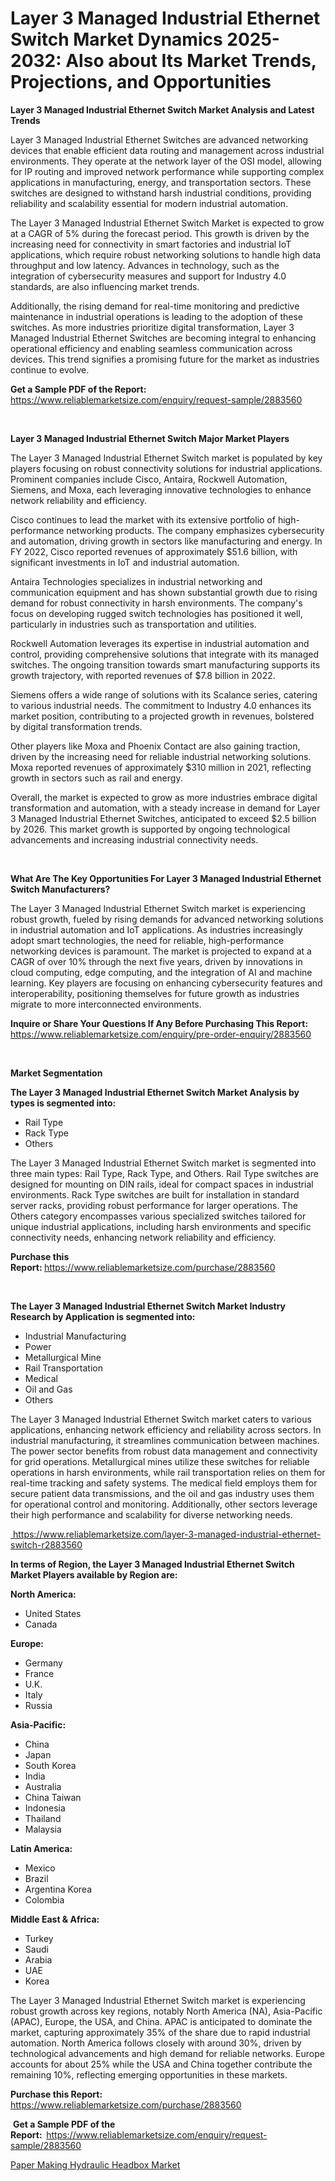 <p><h1>Layer 3 Managed Industrial Ethernet Switch Market Dynamics 2025-2032: Also about Its Market Trends, Projections, and Opportunities</h1></p><p><strong>Layer 3 Managed Industrial Ethernet Switch Market Analysis and Latest Trends</strong></p>
<p><p>Layer 3 Managed Industrial Ethernet Switches are advanced networking devices that enable efficient data routing and management across industrial environments. They operate at the network layer of the OSI model, allowing for IP routing and improved network performance while supporting complex applications in manufacturing, energy, and transportation sectors. These switches are designed to withstand harsh industrial conditions, providing reliability and scalability essential for modern industrial automation.</p><p>The Layer 3 Managed Industrial Ethernet Switch Market is expected to grow at a CAGR of 5% during the forecast period. This growth is driven by the increasing need for connectivity in smart factories and industrial IoT applications, which require robust networking solutions to handle high data throughput and low latency. Advances in technology, such as the integration of cybersecurity measures and support for Industry 4.0 standards, are also influencing market trends.</p><p>Additionally, the rising demand for real-time monitoring and predictive maintenance in industrial operations is leading to the adoption of these switches. As more industries prioritize digital transformation, Layer 3 Managed Industrial Ethernet Switches are becoming integral to enhancing operational efficiency and enabling seamless communication across devices. This trend signifies a promising future for the market as industries continue to evolve.</p></p>
<p><strong>Get a Sample PDF of the Report:&nbsp;</strong> <a href="https://www.reliablemarketsize.com/enquiry/request-sample/2883560?utm_campaign=2996&utm_medium=2&utm_source=Github&utm_content=ia&utm_term=13032025&utm_id=layer-3-managed-industrial-ethernet-switch">https://www.reliablemarketsize.com/enquiry/request-sample/2883560</a></p>
<p>&nbsp;</p>
<p><strong>Layer 3 Managed Industrial Ethernet Switch Major Market Players</strong></p>
<p><p>The Layer 3 Managed Industrial Ethernet Switch market is populated by key players focusing on robust connectivity solutions for industrial applications. Prominent companies include Cisco, Antaira, Rockwell Automation, Siemens, and Moxa, each leveraging innovative technologies to enhance network reliability and efficiency.</p><p>Cisco continues to lead the market with its extensive portfolio of high-performance networking products. The company emphasizes cybersecurity and automation, driving growth in sectors like manufacturing and energy. In FY 2022, Cisco reported revenues of approximately $51.6 billion, with significant investments in IoT and industrial automation.</p><p>Antaira Technologies specializes in industrial networking and communication equipment and has shown substantial growth due to rising demand for robust connectivity in harsh environments. The company's focus on developing rugged switch technologies has positioned it well, particularly in industries such as transportation and utilities.</p><p>Rockwell Automation leverages its expertise in industrial automation and control, providing comprehensive solutions that integrate with its managed switches. The ongoing transition towards smart manufacturing supports its growth trajectory, with reported revenues of $7.8 billion in 2022.</p><p>Siemens offers a wide range of solutions with its Scalance series, catering to various industrial needs. The commitment to Industry 4.0 enhances its market position, contributing to a projected growth in revenues, bolstered by digital transformation trends.</p><p>Other players like Moxa and Phoenix Contact are also gaining traction, driven by the increasing need for reliable industrial networking solutions. Moxa reported revenues of approximately $310 million in 2021, reflecting growth in sectors such as rail and energy.</p><p>Overall, the market is expected to grow as more industries embrace digital transformation and automation, with a steady increase in demand for Layer 3 Managed Industrial Ethernet Switches, anticipated to exceed $2.5 billion by 2026. This market growth is supported by ongoing technological advancements and increasing industrial connectivity needs.</p></p>
<p>&nbsp;</p>
<p><strong>What Are The Key Opportunities For Layer 3 Managed Industrial Ethernet Switch Manufacturers?</strong></p>
<p><p>The Layer 3 Managed Industrial Ethernet Switch market is experiencing robust growth, fueled by rising demands for advanced networking solutions in industrial automation and IoT applications. As industries increasingly adopt smart technologies, the need for reliable, high-performance networking devices is paramount. The market is projected to expand at a CAGR of over 10% through the next five years, driven by innovations in cloud computing, edge computing, and the integration of AI and machine learning. Key players are focusing on enhancing cybersecurity features and interoperability, positioning themselves for future growth as industries migrate to more interconnected environments.</p></p>
<p><strong>Inquire or Share Your Questions If Any Before Purchasing This Report:</strong> <a href="https://www.reliablemarketsize.com/enquiry/pre-order-enquiry/2883560?utm_campaign=2996&utm_medium=2&utm_source=Github&utm_content=ia&utm_term=13032025&utm_id=layer-3-managed-industrial-ethernet-switch">https://www.reliablemarketsize.com/enquiry/pre-order-enquiry/2883560</a></p>
<p>&nbsp;</p>
<p><strong>Market Segmentation</strong></p>
<p><strong>The Layer 3 Managed Industrial Ethernet Switch Market Analysis by types is segmented into:</strong></p>
<p><ul><li>Rail Type</li><li>Rack Type</li><li>Others</li></ul></p>
<p><p>The Layer 3 Managed Industrial Ethernet Switch market is segmented into three main types: Rail Type, Rack Type, and Others. Rail Type switches are designed for mounting on DIN rails, ideal for compact spaces in industrial environments. Rack Type switches are built for installation in standard server racks, providing robust performance for larger operations. The Others category encompasses various specialized switches tailored for unique industrial applications, including harsh environments and specific connectivity needs, enhancing network reliability and efficiency.</p></p>
<p><strong>Purchase this Report:&nbsp;</strong><a href="https://www.reliablemarketsize.com/purchase/2883560?utm_campaign=2996&utm_medium=2&utm_source=Github&utm_content=ia&utm_term=13032025&utm_id=layer-3-managed-industrial-ethernet-switch">https://www.reliablemarketsize.com/purchase/2883560</a></p>
<p>&nbsp;</p>
<p><strong>The Layer 3 Managed Industrial Ethernet Switch Market Industry Research by Application is segmented into:</strong></p>
<p><ul><li>Industrial Manufacturing</li><li>Power</li><li>Metallurgical Mine</li><li>Rail Transportation</li><li>Medical</li><li>Oil and Gas</li><li>Others</li></ul></p>
<p><p>The Layer 3 Managed Industrial Ethernet Switch market caters to various applications, enhancing network efficiency and reliability across sectors. In industrial manufacturing, it streamlines communication between machines. The power sector benefits from robust data management and connectivity for grid operations. Metallurgical mines utilize these switches for reliable operations in harsh environments, while rail transportation relies on them for real-time tracking and safety systems. The medical field employs them for secure patient data transmissions, and the oil and gas industry uses them for operational control and monitoring. Additionally, other sectors leverage their high performance and scalability for diverse networking needs.</p></p>
<p><a href="https://www.reliablemarketsize.com/layer-3-managed-industrial-ethernet-switch-r2883560?utm_campaign=2996&utm_medium=2&utm_source=Github&utm_content=ia&utm_term=13032025&utm_id=layer-3-managed-industrial-ethernet-switch">&nbsp;https://www.reliablemarketsize.com/layer-3-managed-industrial-ethernet-switch-r2883560</a></p>
<p><strong>In terms of Region, the Layer 3 Managed Industrial Ethernet Switch Market Players available by Region are:</strong></p>
<p>
    <p> <strong> North America: </strong>
        <ul>
            <li>United States</li>
            <li>Canada</li>
        </ul>
        </p> 
    <p> <strong> Europe: </strong>
        <ul>
            <li>Germany</li>
            <li>France</li>
            <li>U.K.</li>
            <li>Italy</li>
            <li>Russia</li>
        </ul>
        </p> 
    <p> <strong> Asia-Pacific: </strong>
        <ul>
            <li>China</li>
            <li>Japan</li>
            <li>South Korea</li>
            <li>India</li>
            <li>Australia</li>
            <li>China Taiwan</li>
            <li>Indonesia</li>
            <li>Thailand</li>
            <li>Malaysia</li>
        </ul>
        </p> 
    <p> <strong> Latin America: </strong>
        <ul>
            <li>Mexico</li>
            <li>Brazil</li>
            <li>Argentina Korea</li>
            <li>Colombia</li>
        </ul>
        </p> 
    <p> <strong> Middle East & Africa: </strong>
        <ul>
            <li>Turkey</li>
            <li>Saudi</li>
            <li>Arabia</li>
            <li>UAE</li>
            <li>Korea</li>
        </ul>
    </p>
    </p>
<p><p>The Layer 3 Managed Industrial Ethernet Switch market is experiencing robust growth across key regions, notably North America (NA), Asia-Pacific (APAC), Europe, the USA, and China. APAC is anticipated to dominate the market, capturing approximately 35% of the share due to rapid industrial automation. North America follows closely with around 30%, driven by technological advancements and high demand for reliable networks. Europe accounts for about 25% while the USA and China together contribute the remaining 10%, reflecting emerging opportunities in these markets.</p></p>
<p><strong>Purchase this Report: </strong><a href="https://www.reliablemarketsize.com/purchase/2883560?utm_campaign=2996&utm_medium=2&utm_source=Github&utm_content=ia&utm_term=13032025&utm_id=layer-3-managed-industrial-ethernet-switch">https://www.reliablemarketsize.com/purchase/2883560</a></p>
<p>&nbsp;<strong>Get a Sample PDF of the Report:&nbsp;&nbsp;</strong><a href="https://www.reliablemarketsize.com/enquiry/request-sample/2883560?utm_campaign=2996&utm_medium=2&utm_source=Github&utm_content=ia&utm_term=13032025&utm_id=layer-3-managed-industrial-ethernet-switch">https://www.reliablemarketsize.com/enquiry/request-sample/2883560</a></p>
<p><strong></strong></p>
<p><p><a href="https://github.com/vilehoaguy/Market-Research-Report-List-1/blob/main/paper-making-hydraulic-headbox-market.md?utm_campaign=2996&utm_medium=2&utm_source=Github&utm_content=ia&utm_term=13032025&utm_id=layer-3-managed-industrial-ethernet-switch">Paper Making Hydraulic Headbox Market</a></p></p>